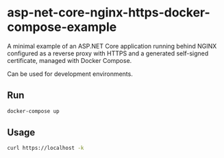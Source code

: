 # asp-net-core-nginx-https-docker-compose-example

A minimal example of an ASP.NET Core application running behind NGINX configured as a reverse proxy with HTTPS and a
generated self-signed certificate, managed with Docker Compose.

Can be used for development environments.

## Run
```bash
docker-compose up
```

## Usage
```bash
curl https://localhost -k
```
